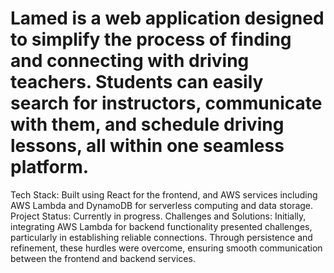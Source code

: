 # Lamed is a web application designed to simplify the process of finding and connecting with driving teachers. Students can easily search for instructors, communicate with them, and schedule driving lessons, all within one seamless platform.

Tech Stack: Built using React for the frontend, and AWS services including AWS Lambda and DynamoDB for serverless computing and data storage.
Project Status: Currently in progress.
Challenges and Solutions: Initially, integrating AWS Lambda for backend functionality presented challenges, particularly in establishing reliable connections. Through persistence and refinement, these hurdles were overcome, ensuring smooth communication between the frontend and backend services.
